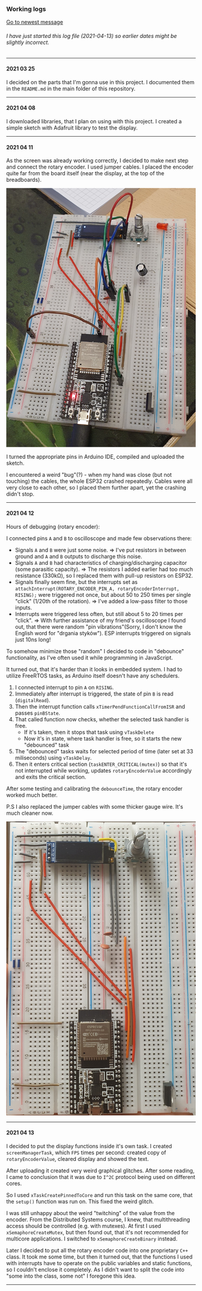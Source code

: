 ### Working logs
<a href="#bottom">Go to newest message</a>
###### I have just started this log file (2021-04-13) so earlier dates might be slightly incorrect.

___

#### 2021 03 25

I decided on the parts that I'm gonna use in this project. I documented them in the `README.md` in the main folder of this repository.

___

#### 2021 04 08

I downloaded libraries, that I plan on using with this project.
I created a simple sketch with Adafruit library to test the display.

___

#### 2021 04 11

As the screen was already working correctly, I decided to make next step and connect the rotary encoder.
I used jumper cables. I placed the encoder quite far from the board itself (near the display, at the top of the breadboards).

![](/media/photos/CircuitState_02.jpg)

I turned the appropriate pins in Arduino IDE, compiled and uploaded the sketch.

I encountered a weird "bug"(?) - when my hand was close (but not touching) the cables, the whole ESP32 crashed repeatedly.
Cables were all very close to each other, so I placed them further apart, yet the crashing didn't stop.

___

#### 2021 04 12

Hours of debugging (rotary encoder):

I connected pins `A` and `B` to oscilloscope and made few observations there:
 - Signals `A` and `B` were just some noise. => I've put resistors in between ground and `A` and `B` outputs to discharge this noise.
 - Signals `A` and `B` had characteristics of charging/discharging capacitor (some parasitic capacity). => The resistors I added earlier had too much resistance (330kΩ), so I replaced them with pull-up resistors on ESP32.
 - Signals finally seem fine, but the interrupts set as `attachInterrupt(ROTARY_ENCODER_PIN_A, rotaryEncoderInterrupt, RISING);` were triggered not once, but about 50 to 250 times per single "click" (1/20th of the rotation). => I've added a low-pass filter to those inputs.
 - Interrupts were triggered less often, but still about 5 to 20 times per "click". => With further assistance of my friend's oscilloscope I found out, that there were random "pin vibrations"(Sorry, I don't know the English word for "drgania styków"). 
   ESP interrupts triggered on signals just 10ns long!

To somehow minimize those "random" I decided to code in "debounce" functionality, as I've often used it while programming in JavaScript.

It turned out, that it's harder than it looks in embedded system.
I had to utilize FreeRTOS tasks, as Arduino itself doesn't have any schedulers.

1. I connected interrupt to pin `A` on `RISING`. 
2. Immediately after interrupt is triggered, the state of pin `B` is read (`digitalRead`). 
3. Then the interrupt function calls `xTimerPendFunctionCallFromISR` and passes `pinBState`.
4. That called function now checks, whether the selected task handler is free.
   - If it's taken, then it stops that task using `vTaskDelete`
   - Now it's in state, where task handler is free, so it starts the new "debounced" task
5. The "debounced" tasks waits for selected period of time (later set at 33 miliseconds) using `vTaskDelay`.
6. Then it enters critical section (`taskENTER_CRITICAL(mutex)`) so that it's not interrupted while working, updates `rotaryEncoderValue` accordingly and exits the critical section.  

After some testing and calibrating the `debounceTime`, the rotary encoder worked much better.

P.S I also replaced the jumper cables with some thicker gauge wire. It's much cleaner now.

![](/media/photos/CircuitState_03.jpg)

___

#### 2021 04 13

I decided to put the display functions inside it's own task.
I created `screenManagerTask`, which `FPS` times per second: created copy of `rotaryEncoderValue`, cleared display and showed the text.

After uploading it created very weird graphical glitches.
After some reading, I came to conclusion that it was due to `I^2C` protocol being used on different cores.

So I used `xTaskCreatePinnedToCore` and run this task on the same core, that the `setup()` function was run on.
This fixed the weird glitch.


I was still unhappy about the weird "twitching" of the value from the encoder. From the Distributed Systems course, I knew, that multithreading access should be controlled (e.g. with mutexes).
At first I used `xSemaphoreCreateMutex`, but then found out, that it's not recommended for multicore applications.
I switched to `xSemaphoreCreateBinary` instead.

Later I decided to put all the rotary encoder code into one proprietary `C++` class. It took me some time, but then it turned out, that the functions I used with interrupts have to operate on the public variables and static functions, so I couldn't enclose it completely. 
As I didn't want to split the code into "some into the class, some not" I foregone this idea.

___

<div id="bottom"></div>
